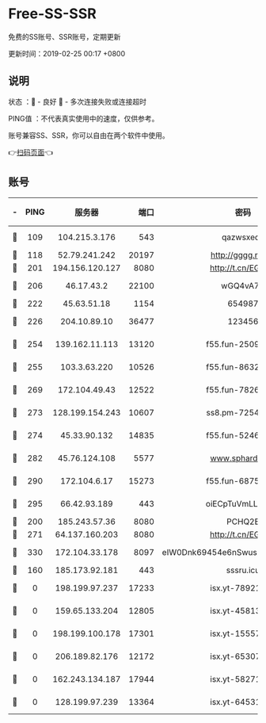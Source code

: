 # Free-SS-SSR

免费的SS账号、SSR账号，定期更新

更新时间：2019-02-25 00:17 +0800

## 说明

状态     ：🙂 - 良好 🙁 - 多次连接失败或连接超时

PING值   ：不代表真实使用中的速度，仅供参考。

账号兼容SS、SSR，你可以自由在两个软件中使用。

👉[扫码页面](https://liesauer.github.io/free-ss-ssr.github.io/)👈

## 账号

|-|PING|服务器|端口|密码|加密方式|区域|
|:----:|:----:|:-----:|-----:|:----:|:----:|:----:|
|🙂|109|104.215.3.176|543|qazwsxedc|aes-256-gcm|JP|
|🙂|118|52.79.241.242|20197|http://gggg.rocks|chacha20|KR|
|🙂|201|194.156.120.127|8080|http://t.cn/EGJIyrl|rc4-md5|RU|
|🙂|206|46.17.43.2|22100|wGQ4vA7D|aes-256-gcm|RU|
|🙂|222|45.63.51.18|1154|654987|chacha20|US|
|🙂|226|204.10.89.10|36477|123456|aes-256-cfb|US|
|🙂|254|139.162.11.113|13120|f55.fun-25099082|aes-256-cfb|SG|
|🙂|255|103.3.63.220|10526|f55.fun-86327074|aes-256-cfb|SG|
|🙂|269|172.104.49.43|12522|f55.fun-78268288|aes-256-cfb|SG|
|🙂|273|128.199.154.243|10607|ss8.pm-72548685|aes-256-cfb|SG|
|🙂|274|45.33.90.132|14835|f55.fun-52469503|aes-256-cfb|US|
|🙂|282|45.76.124.108|5577|www.sphard.com|aes-256-cfb|AU|
|🙂|290|172.104.6.17|15273|f55.fun-68758647|aes-256-cfb|US|
|🙂|295|66.42.93.189|443|oiECpTuVmLLxk4Ts|aes-256-cfb|US|
|🙂|200|185.243.57.36|8080|PCHQ2E|rc4-md5|US|
|🙂|271|64.137.160.203|8080|http://t.cn/EGJIyrl|rc4-md5|CA|
|🙂|330|172.104.33.178|8097|eIW0Dnk69454e6nSwuspv9DmS201tQ0D|aes-256-cfb|SG|
|🙁|160|185.173.92.181|443|sssru.icu|rc4-md5|RU|
|🙁|0|198.199.97.237|17233|isx.yt-78921785|aes-256-cfb|US|
|🙁|0|159.65.133.204|12805|isx.yt-45813634|aes-256-cfb|SG|
|🙁|0|198.199.100.178|17301|isx.yt-15557891|aes-256-cfb|US|
|🙁|0|206.189.82.176|12172|isx.yt-65307149|aes-256-cfb|SG|
|🙁|0|162.243.134.187|17944|isx.yt-58271425|aes-256-cfb|US|
|🙁|0|128.199.97.239|13364|isx.yt-64531028|aes-256-cfb|SG|
